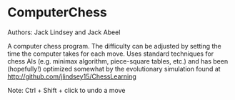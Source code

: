 # ComputerChess

Authors: Jack Lindsey and Jack Abeel

A computer chess program.  The difficulty can be adjusted by setting the time the computer takes for each move.
Uses standard techniques for chess AIs (e.g. minimax algorithm, piece-square tables, etc.) and has been (hopefully!)
optimized somewhat by the evolutionary simulation found at http://github.com/jlindsey15/ChessLearning

Note: Ctrl + Shift + click to undo a move

